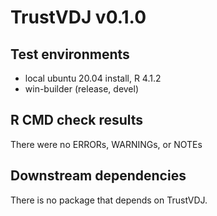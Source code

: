 # TrustVDJ v0.1.0

## Test environments
* local ubuntu 20.04 install, R 4.1.2
* win-builder (release, devel)

## R CMD check results

There were no ERRORs, WARNINGs, or NOTEs

## Downstream dependencies

There is no package that depends on TrustVDJ.


